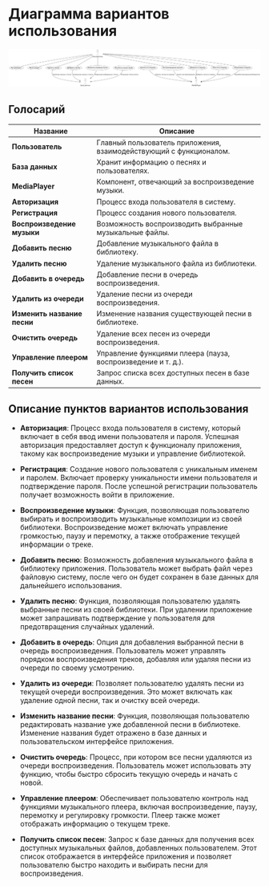 # Диаграмма вариантов использования

![Диаграмма вариантов использования](https://github.com/MaximSolodkovVMSIS/MucisApp/blob/master/Diagrams/img/UseState.png)

## Голосарий

| Название                    | Описание                                                           |
|-----------------------------|--------------------------------------------------------------------|
| **Пользователь**            | Главный пользователь приложения, взаимодействующий с функционалом. |
| **База данных**             | Хранит информацию о песнях и пользователях.                       |
| **MediaPlayer**             | Компонент, отвечающий за воспроизведение музыки.                  |
| **Авторизация**             | Процесс входа пользователя в систему.                              |
| **Регистрация**             | Процесс создания нового пользователя.                              |
| **Воспроизведение музыки**  | Возможность воспроизводить выбранные музыкальные файлы.            |
| **Добавить песню**          | Добавление музыкального файла в библиотеку.                       |
| **Удалить песню**           | Удаление музыкального файла из библиотеки.                        |
| **Добавить в очередь**      | Добавление песни в очередь воспроизведения.                        |
| **Удалить из очереди**      | Удаление песни из очереди воспроизведения.                        |
| **Изменить название песни** | Изменение названия существующей песни в библиотеке.               |
| **Очистить очередь**        | Удаление всех песен из очереди воспроизведения.                   |
| **Управление плеером**      | Управление функциями плеера (пауза, воспроизведение и т. д.).     |
| **Получить список песен**   | Запрос списка всех доступных песен в базе данных.                 |

## Описание пунктов вариантов использования

- **Авторизация**: Процесс входа пользователя в систему, который включает в себя ввод имени пользователя и пароля. Успешная авторизация предоставляет доступ к функционалу приложения, такому как воспроизведение музыки и управление библиотекой.

- **Регистрация**: Создание нового пользователя с уникальным именем и паролем. Включает проверку уникальности имени пользователя и подтверждение пароля. После успешной регистрации пользователь получает возможность войти в приложение.

- **Воспроизведение музыки**: Функция, позволяющая пользователю выбирать и воспроизводить музыкальные композиции из своей библиотеки. Воспроизведение может включать управление громкостью, паузу и перемотку, а также отображение текущей информации о треке.

- **Добавить песню**: Возможность добавления музыкального файла в библиотеку приложения. Пользователь может выбрать файл через файловую систему, после чего он будет сохранен в базе данных для дальнейшего использования.

- **Удалить песню**: Функция, позволяющая пользователю удалять выбранные песни из своей библиотеки. При удалении приложение может запрашивать подтверждение у пользователя для предотвращения случайных удалений.

- **Добавить в очередь**: Опция для добавления выбранной песни в очередь воспроизведения. Пользователь может управлять порядком воспроизведения треков, добавляя или удаляя песни из очереди по своему усмотрению.

- **Удалить из очереди**: Позволяет пользователю удалять песни из текущей очереди воспроизведения. Это может включать как удаление одной песни, так и очистку всей очереди.

- **Изменить название песни**: Функция, позволяющая пользователю редактировать название уже добавленной песни в библиотеке. Изменение названия будет отражено в базе данных и пользовательском интерфейсе приложения.

- **Очистить очередь**: Процесс, при котором все песни удаляются из очереди воспроизведения. Пользователь может использовать эту функцию, чтобы быстро сбросить текущую очередь и начать с новой.

- **Управление плеером**: Обеспечивает пользователю контроль над функциями музыкального плеера, включая воспроизведение, паузу, перемотку и регулировку громкости. Плеер также может отображать информацию о текущем треке.

- **Получить список песен**: Запрос к базе данных для получения всех доступных музыкальных файлов, добавленных пользователем. Этот список отображается в интерфейсе приложения и позволяет пользователю быстро находить и выбирать песни для воспроизведения.


